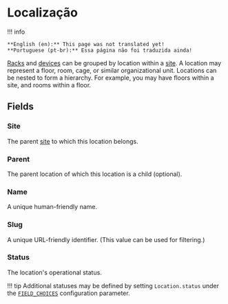 # Localização

!!! info

    **English (en):** This page was not translated yet!
    **Portuguese (pt-br):** Essa página não foi traduzida ainda!

[Racks](./rack.md) and [devices](./device.md) can be grouped by location within a [site](./site.md). A location may represent a floor, room, cage, or similar organizational unit. Locations can be nested to form a hierarchy. For example, you may have floors within a site, and rooms within a floor.

## Fields

### Site

The parent [site](./site.md) to which this location belongs.

### Parent

The parent location of which this location is a child (optional).

### Name

A unique human-friendly name.

### Slug

A unique URL-friendly identifier. (This value can be used for filtering.)

### Status

The location's operational status.

!!! tip
    Additional statuses may be defined by setting `Location.status` under the [`FIELD_CHOICES`](../../configuration/data-validation.md#field_choices) configuration parameter.